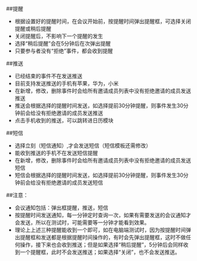 ##提醒
- 根据设置好的提醒时间，在会议开始前，按提醒时间弹出提醒框，可选择关闭提醒或稍后提醒
- 关闭提醒后，不影响下一个提醒的发生
- 选择“稍后提醒”会在5分钟后在次弹出提醒
- 只要参与者没有“拒绝”事件，都会收到提醒

##推送
- 已经结束的事件不在发送推送
- 目前支持发送推送的手机有苹果，华为，小米
- 在新增，修改，删除事件时会给所有邀请成员列表中没有拒绝邀请的成员发送推送
- 推送会根据选择的提醒时间发送，如选择提前30分钟提醒，则事件发生30分钟前会给没有拒绝邀请的成员发送推送
- 点击手机收到的推送，可以跳转进日历模块

##短信
- 选择立刻（短信通知）,才会发送短信（短信模板还需修改）
- 能收到推送的手机不在发送短信提醒
- 在新增，修改，删除事件时会给所有邀请成员列表中没有拒绝邀请的成员发送短信
- 短信会根据选择的提醒时间发送，如选择提前30分钟提醒，则事件发生30分钟前会给没有拒绝邀请的成员发送短信

##注意：
- 会议通知包括：弹出框提醒，推送，短信
- 按提醒时间发送通知，每一分钟定时查询一次，如果有需要发送的会议通知才会发送，所以在测试时，可能需要等一分钟才能看到效果。
- 理论上上述三种提醒能收到一个即可，如在电脑端测试时，因为按提醒时间弹出提醒框和发送都是根据提醒时间操作的，有时会先弹出提醒框，这时不做任何操作，接下来也会收到推送；但是如果选择“稍后提醒”，5分钟后会同样收到一个提醒框，此时不会发送推送；如果选择“关闭”，也不会发送推送。